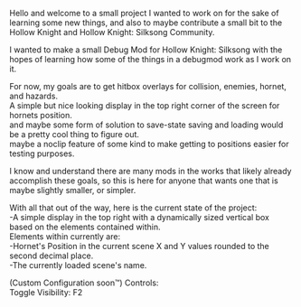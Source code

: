 Hello and welcome to a small project I wanted to work on for the sake of learning some new things, and also to maybe contribute a small bit to the Hollow Knight and Hollow Knight: Silksong Community.

I wanted to make a small Debug Mod for Hollow Knight: Silksong with the hopes of learning how some of the things in a debugmod work as I work on it.

For now, my goals are to get hitbox overlays for collision, enemies, hornet, and hazards.  
A simple but nice looking display in the top right corner of the screen for hornets position.  
and maybe some form of solution to save-state saving and loading would be a pretty cool thing to figure out.  
maybe a noclip feature of some kind to make getting to positions easier for testing purposes.

I know and understand there are many mods in the works that likely already accomplish these goals, so this is here for anyone that wants one that is maybe slightly smaller, or simpler.

With all that out of the way, here is the current state of the project:  
-A simple display in the top right with a dynamically sized vertical box based on the elements contained within.  
Elements within currently are:  
-Hornet's Position in the current scene X and Y values rounded to the second decimal place.  
-The currently loaded scene's name.

(Custom Configuration soon™) Controls:  
Toggle Visibility: F2
